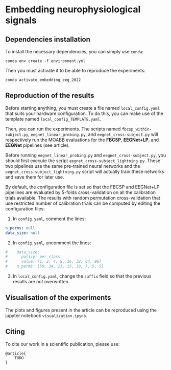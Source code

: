 # Embedding neurophysiological signals

## Dependencies installation
To install the necessary dependencies, you can simply use `conda`:
```
conda env create -f environment.yml
```
Then you must activate it to be able to reproduce the experiments:
```
conda activate embedding_eeg_2022
```

## Reproduction of the results
Before starting anything, you must create a file named `local_config.yaml` that suits your hardware configuration. To do this, you can make use of the template named `local_config_TEMPLATE.yaml`.

Then, you can run the experiments.
The scripts named `fbcsp_within-subject.py`, `eegnet_linear_probing.py`, and `eegnet_cross-subject.py` will respectively run the MOABB evaluations for the **FBCSP**, **EEGNet+LP**, and **EEGNet** pipelines (see article).

Before running `eegnet_linear_probing.py` and `eegnet_cross-subject.py`, you should first execute the script  `eegnet_cross-subject_lightning.py`. These two pipelines use the same pre-trained neural networks and the `eegnet_cross-subject_lightning.py` script will actually train these networks and save them for later use.

By default, the configuration file is set so that the FBCSP and EEGNet+LP pipelines are evaluated by 5-folds cross-validation on all the calibration trials available. The results with random permutation cross-validation that use restricted number of calibration trials can be computed by editing the configuration files:
1. In `config.yaml`, comment the lines: 
```yaml
n_perms: null
data_size: null
```
2. In `config.yaml`, uncomment the lines:
```yaml
#    data_size:
#      policy: per_class
#      value: [1, 2, 4, 8, 16, 32, 64, 96]
#    n_perms: [50, 34, 23, 15, 10, 7, 5, 5]
```
3. In `local_config.yaml`, change the `suffix` field so that the previous results are not overwritten.


## Visualisation of the experiments
The plots and figures present in the article can be reproduced using the jupyter notebook `visualization.ipynb`. 

## Citing
To cite our work in a scientific publication, please use:
```
@article{
    TODO
}
```